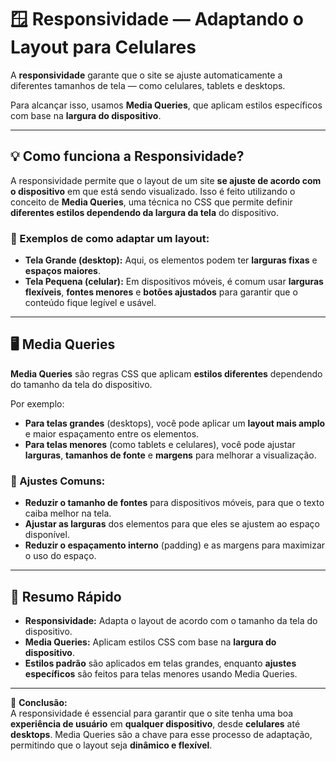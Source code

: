 # 🪟 Responsividade — Adaptando o Layout para Celulares

A **responsividade** garante que o site se ajuste automaticamente a diferentes tamanhos de tela — como celulares, tablets e desktops.

Para alcançar isso, usamos **Media Queries**, que aplicam estilos específicos com base na **largura do dispositivo**.

---

## 💡 Como funciona a Responsividade?

A responsividade permite que o layout de um site **se ajuste de acordo com o dispositivo** em que está sendo visualizado. Isso é feito utilizando o conceito de **Media Queries**, uma técnica no CSS que permite definir **diferentes estilos dependendo da largura da tela** do dispositivo.

### 🧩 Exemplos de como adaptar um layout:
- **Tela Grande (desktop):** Aqui, os elementos podem ter **larguras fixas** e **espaços maiores**.
- **Tela Pequena (celular):** Em dispositivos móveis, é comum usar **larguras flexíveis**, **fontes menores** e **botões ajustados** para garantir que o conteúdo fique legível e usável.

---

## 🖥️ Media Queries

**Media Queries** são regras CSS que aplicam **estilos diferentes** dependendo do tamanho da tela do dispositivo.  

Por exemplo:
- **Para telas grandes** (desktops), você pode aplicar um **layout mais amplo** e maior espaçamento entre os elementos.
- **Para telas menores** (como tablets e celulares), você pode ajustar **larguras**, **tamanhos de fonte** e **margens** para melhorar a visualização.

### 📱 Ajustes Comuns:
- **Reduzir o tamanho de fontes** para dispositivos móveis, para que o texto caiba melhor na tela.
- **Ajustar as larguras** dos elementos para que eles se ajustem ao espaço disponível.
- **Reduzir o espaçamento interno** (padding) e as margens para maximizar o uso do espaço.

---

## 🧠 Resumo Rápido

- **Responsividade:** Adapta o layout de acordo com o tamanho da tela do dispositivo.
- **Media Queries:** Aplicam estilos CSS com base na **largura do dispositivo**.
- **Estilos padrão** são aplicados em telas grandes, enquanto **ajustes específicos** são feitos para telas menores usando Media Queries.

---

💬 **Conclusão:**  
A responsividade é essencial para garantir que o site tenha uma boa **experiência de usuário** em **qualquer dispositivo**, desde **celulares** até **desktops**. Media Queries são a chave para esse processo de adaptação, permitindo que o layout seja **dinâmico e flexível**.
